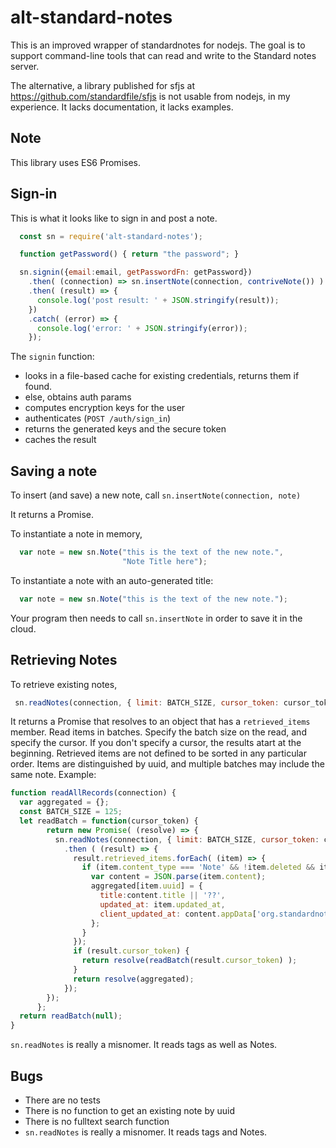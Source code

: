 # alt-standard-notes

This is an improved wrapper of standardnotes for nodejs.
The goal is to support command-line tools that can read and write to the Standard notes server.

The alternative, a library published for sfjs at
https://github.com/standardfile/sfjs
is not usable from nodejs, in my experience. It lacks documentation, it lacks examples.

## Note

This library uses ES6 Promises.

## Sign-in

This is what it looks like to sign in and post a note.

```js
  const sn = require('alt-standard-notes');

  function getPassword() { return "the password"; }

  sn.signin({email:email, getPasswordFn: getPassword})
    .then( (connection) => sn.insertNote(connection, contriveNote()) )
    .then( (result) => {
      console.log('post result: ' + JSON.stringify(result));
    })
    .catch( (error) => {
      console.log('error: ' + JSON.stringify(error));
    });

```

The `signin` function:
* looks in a file-based cache for existing credentials, returns them if found.
* else, obtains auth params
* computes encryption keys for the user
* authenticates (`POST /auth/sign_in`)
* returns the generated keys and the secure token
* caches the result

## Saving a note

To insert (and save) a new note, call
`sn.insertNote(connection, note)`

It returns a Promise.

To instantiate a note in memory,
```js
  var note = new sn.Note("this is the text of the new note.",
                         "Note Title here");

```


To instantiate a note with an auto-generated title:

```js
  var note = new sn.Note("this is the text of the new note.");

```

Your program then needs to call `sn.insertNote` in order to save it in the cloud.

## Retrieving Notes

To retrieve existing notes, 
```js
 sn.readNotes(connection, { limit: BATCH_SIZE, cursor_token: cursor_token} )

```
It returns a Promise that resolves to an object that has a `retrieved_items` member.
Read items in batches. Specify the batch size on the read, and specify the cursor. If you don't specify a cursor, 
the results atart at the beginning. Retrieved items are not defined to be sorted in any particular order. Items are 
distinguished by uuid, and multiple batches may include the same note. 
Example: 

```js
function readAllRecords(connection) {
  var aggregated = {};
  const BATCH_SIZE = 125;
  let readBatch = function(cursor_token) {
        return new Promise( (resolve) => {
          sn.readNotes(connection, { limit: BATCH_SIZE, cursor_token: cursor_token} )
            .then ( (result) => {
              result.retrieved_items.forEach( (item) => {
                if (item.content_type === 'Note' && !item.deleted && item.content) {
                  var content = JSON.parse(item.content);
                  aggregated[item.uuid] = {
                    title:content.title || '??',
                    updated_at: item.updated_at,
                    client_updated_at: content.appData['org.standardnotes.sn'].client_updated_at
                  };
                }
              });
              if (result.cursor_token) {
                return resolve(readBatch(result.cursor_token) );
              }
              return resolve(aggregated);
            });
        });
      };
  return readBatch(null);
}
```

`sn.readNotes` is really a misnomer. It reads tags as well as Notes. 

## Bugs

* There are no tests
* There is no function to get an existing note by uuid
* There is no fulltext search function
* `sn.readNotes` is really a misnomer. It reads tags and Notes. 
